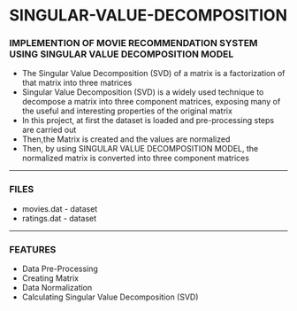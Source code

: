 # SINGULAR-VALUE-DECOMPOSITION

### IMPLEMENTION OF MOVIE RECOMMENDATION SYSTEM USING SINGULAR VALUE DECOMPOSITION MODEL

- The Singular Value Decomposition (SVD) of a matrix is a factorization of that matrix into three matrices
- Singular Value Decomposition (SVD) is a widely used technique to decompose a matrix into three component matrices, exposing many of the useful and interesting properties of the original matrix
- In this project, at first the dataset is loaded and pre-processing steps are carried out
- Then,the Matrix is created and the values are normalized
- Then, by using SINGULAR VALUE DECOMPOSITION MODEL, the normalized matrix is converted into three component matrices

-----

### FILES

- movies.dat - dataset
- ratings.dat - dataset

-----

### FEATURES

- Data Pre-Processing
- Creating Matrix
- Data Normalization
- Calculating Singular Value Decomposition (SVD)

